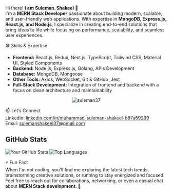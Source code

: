 
Hi there! **I** **am** **Suleman_Shakeel** 👋  
I'm a **MERN Stack Developer** passionate about building modern, scalable, and user-friendly web applications. With expertise in **MongoDB, Express.js, React.js, and Node.js**, I specialize in creating end-to-end solutions that bring ideas to life while focusing on performance, scalability, and seamless user experiences.

🛠️ Skills & Expertise
- **Frontend:** React.js, Redux, Next.js, TypeScript, Tailwind CSS, Material UI, Styled Components  
- **Backend:** Node.js, Express.js, Golang, APIs Development
- **Database:** MongoDB, Mongoose  
- **Other Tools:** Axios, WebSocket, Git & GitHub ,Jest
- **Full-Stack Development:** Integration of frontend and backend with a focus on clean architecture and maintainability  

<!-- Cards -->
<p align="center">
  <img src="https://github-readme-streak-stats.herokuapp.com/?user=suleman37&theme=tokyonight" alt="suleman37" />
</p>


📫 Let’s Connect  
LinkedIn: [linkedin.com/in/muhammad-suleman-shakeel-b87a69299](https://linkedin.com/in/muhammad-suleman-shakeel-b87a69299)  
Email: sulemanshakeel37@gmail.com

## GitHub Stats
![Your GitHub Stats](https://github-readme-stats.vercel.app/api?username=suleman37&show_icons=true&count_private=true&cache_seconds=1800&theme=radical)
![Top Languages](https://github-readme-stats.vercel.app/api/top-langs/?username=suleman37&layout=compact&theme=radical)

⚡ Fun Fact  
When I'm not coding, you'll find me exploring the latest tech trends, brainstorming creative solutions, or running to stay energized and focused.  
Feel free to reach out for collaborations, networking, or even a casual chat about **MERN Stack development**. 🚀  
